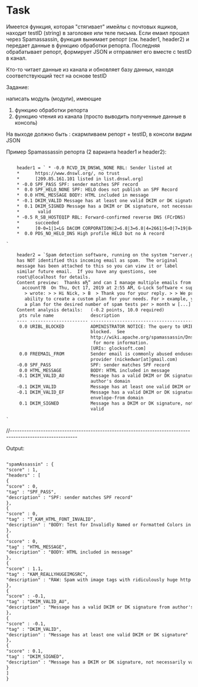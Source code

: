 # Task

Имеется функция, которая "стягивает" имейлы с почтовых ящиков,
находит testID (string) в заголовке или теле письма.
Если емаил прошел через Spamassassin, функция вынимает репорт (см. header1, header2)
и передает данные в функцию обработки репорта. Последняя обрабатывает репорт, формирует JSON и отправляет его вместе с testID в канал.

Кто-то читает данные из канала и обновляет базу данных, находя соответствующий тест на основе testID

Задание:

написать модуль (модули), имеющие

1. функцию обработки репорта
2. функцию чтения из канала (просто выводить полученные данные в консоль)

На выходе должно быть : скармливаем репорт + testID, в консоли видим JSON

Пример Spamassassin репорта (2 варианта header1 и header2):

``` txt

    header1 = ` * -0.0 RCVD_IN_DNSWL_NONE RBL: Sender listed at
    *      https://www.dnswl.org/, no trust
    *      [209.85.161.101 listed in list.dnswl.org]
    * -0.0 SPF_PASS SPF: sender matches SPF record
    *  0.0 SPF_HELO_NONE SPF: HELO does not publish an SPF Record
    *  0.0 HTML_MESSAGE BODY: HTML included in message
    * -0.1 DKIM_VALID Message has at least one valid DKIM or DK signature
    *  0.1 DKIM_SIGNED Message has a DKIM or DK signature, not necessarily
    *       valid
    * -0.5 R_SB_HOSTEQIP RBL: Forward-confirmed reverse DNS (FCrDNS)
    *      succeeded
    *      [0-0=1|1=LG DACOM CORPORATION|2=6.8|3=6.8|4=2661|6=0|7=19|8=3319569|9=71889|20=mail-yw1-f101|21=google.com|22=Y|23=8.0|24=8.0|25=0|40=4.1|41=4.4|43=4.3|44=5.6|45=N|46=18|48=24|53=US|54=-97.822|55=37.751|56=1000|57=1571272183]
    *  0.0 PDS_NO_HELO_DNS High profile HELO but no A record

`
```

``` txt
    header2 = `Spam detection software, running on the system "server.glocksoft.com",
    has NOT identified this incoming email as spam.  The original
    message has been attached to this so you can view it or label
    similar future email.  If you have any questions, see
    root\@localhost for details.
    Content preview:  Thanks вЂ” and can I manage multiple emails from a single
      account?В  On Thu, Oct 17, 2019 at 2:55 AM, G-Lock Software < support@glocksoft.com
       > wrote: > > Hi Nick, > В  > Thank you for your reply. > > We provide the
       ability to create a custom plan for your needs. For > example, you can create
       a plan for the desired number of spam tests per > month w [...]
    Content analysis details:   (-0.2 points, 10.0 required)
     pts rule name              description
    ---- ---------------------- --------------------------------------------------
     0.0 URIBL_BLOCKED          ADMINISTRATOR NOTICE: The query to URIBL was
                                blocked.  See
                                http://wiki.apache.org/spamassassin/DnsBlocklists#dnsbl-block
                                 for more information.
                                [URIs: glocksoft.com]
     0.0 FREEMAIL_FROM          Sender email is commonly abused enduser mail
                                provider (nickedwar[at]gmail.com)
    -0.0 SPF_PASS               SPF: sender matches SPF record
     0.0 HTML_MESSAGE           BODY: HTML included in message
    -0.1 DKIM_VALID_AU          Message has a valid DKIM or DK signature from
                                author's domain
    -0.1 DKIM_VALID             Message has at least one valid DKIM or DK signature
    -0.1 DKIM_VALID_EF          Message has a valid DKIM or DK signature from
                                envelope-from domain
     0.1 DKIM_SIGNED            Message has a DKIM or DK signature, not necessarily
                                valid

`
```

//----------------------------------------------------------------------------------------------------------

Output:

``` txt

"spamAssassin" : {
"score" : 1,
"headers" : [
{
"score" : 0,
"tag" : "SPF_PASS",
"description" : "SPF: sender matches SPF record"
},
{
"score" : 0,
"tag" : "T_KAM_HTML_FONT_INVALID",
"description" : "BODY: Test for Invalidly Named or Formatted Colors in HTML"
},
{
"score" : 0,
"tag" : "HTML_MESSAGE",
"description" : "BODY: HTML included in message"
},
{
"score" : 1.1,
"tag" : "KAM_REALLYHUGEIMGSRC",
"description" : "RAW: Spam with image tags with ridiculously huge http urls"
},
{
"score" : -0.1,
"tag" : "DKIM_VALID_AU",
"description" : "Message has a valid DKIM or DK signature from author's domain"
},
{
"score" : -0.1,
"tag" : "DKIM_VALID",
"description" : "Message has at least one valid DKIM or DK signature"
},
{
"score" : 0.1,
"tag" : "DKIM_SIGNED",
"description" : "Message has a DKIM or DK signature, not necessarily valid"
}
]
}

```
